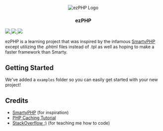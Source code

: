 <p align="center">
  <img src="https://cameronct.com/ezPHP/ezphp.png" alt="ezPHP Logo"/>
  
  <h3 align="center">ezPHP</h3>
  
  <a href="https://travis-ci.org/CameronCT/ezPHP">
    <img src="https://img.shields.io/travis/CameronCT/ezPHP.svg" />
  </a>
  <a href="https://github.com/CameronCT/ezPHP">
    <img src="https://img.shields.io/github/release/CameronCT/ezPHP.svg" />
  </a>
  <a href="https://packagist.org/packages/ezphp/ezphp">
    <img src="https://img.shields.io/packagist/v/ezphp/ezphp.svg" />
  </a>
</p>

ezPHP is a learning project that was inspired by the infamous [SmartyPHP](https://github.com/smarty-php/smarty) except utilizing the .phtml  files instead of .tpl as well as hoping to make a faster framework than Smarty.

## Getting Started
We've added a `examples` folder so you can easily get started with your new project!

## Credits
* [SmartyPHP](https://github.com/smarty-php/smarty) (for inspiration)
* [PHP Caching Tutorial](https://www.addedbytes.com/articles/for-beginners/output-caching-for-beginners/)
* [StackOverflow ;)](https://stackoverflow.com) (for teaching me how to code)
